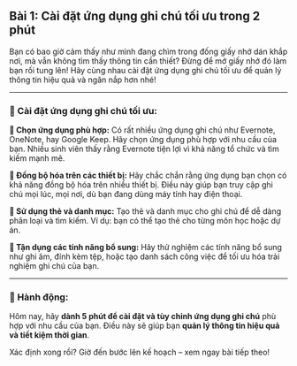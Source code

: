 ## Bài 1: Cài đặt ứng dụng ghi chú tối ưu trong 2 phút

Bạn có bao giờ cảm thấy như mình đang chìm trong đống giấy nhớ dán khắp nơi, mà vẫn không tìm thấy thông tin cần thiết? Đừng để mớ giấy nhớ đó làm bạn rối tung lên! Hãy cùng nhau cài đặt ứng dụng ghi chú tối ưu để quản lý thông tin hiệu quả và ngăn nắp hơn nhé!

---

### 📌 Cài đặt ứng dụng ghi chú tối ưu:

**🔹 Chọn ứng dụng phù hợp:**
Có rất nhiều ứng dụng ghi chú như Evernote, OneNote, hay Google Keep. Hãy chọn ứng dụng phù hợp với nhu cầu của bạn. Nhiều sinh viên thấy rằng Evernote tiện lợi vì khả năng tổ chức và tìm kiếm mạnh mẽ.

**🔹 Đồng bộ hóa trên các thiết bị:**
Hãy chắc chắn rằng ứng dụng bạn chọn có khả năng đồng bộ hóa trên nhiều thiết bị. Điều này giúp bạn truy cập ghi chú mọi lúc, mọi nơi, dù bạn đang dùng máy tính hay điện thoại.

**🔹 Sử dụng thẻ và danh mục:**
Tạo thẻ và danh mục cho ghi chú để dễ dàng phân loại và tìm kiếm. Ví dụ: bạn có thể tạo thẻ cho từng môn học hoặc dự án.

**🔹 Tận dụng các tính năng bổ sung:**
Hãy thử nghiệm các tính năng bổ sung như ghi âm, đính kèm tệp, hoặc tạo danh sách công việc để tối ưu hóa trải nghiệm ghi chú của bạn.

---

### 🚀 Hành động:

Hôm nay, hãy **dành 5 phút để cài đặt và tùy chỉnh ứng dụng ghi chú** phù hợp với nhu cầu của bạn. Điều này sẽ giúp bạn **quản lý thông tin hiệu quả và tiết kiệm thời gian**.

Xác định xong rồi? Giờ đến bước lên kế hoạch – xem ngay bài tiếp theo!